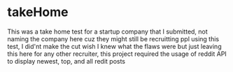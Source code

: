 # takeHome
This was a take home test for a startup company that I submitted, not naming the company here cuz they might still be recruitting ppl using this test, I did'nt make the cut wish I knew what the flaws were but just leaving this here for any other recruiter, this project required the usage of reddit API to display newest, top, and all redit posts
